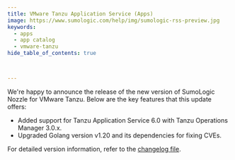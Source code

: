 ```yaml
---
title: VMware Tanzu Application Service (Apps)
image: https://www.sumologic.com/help/img/sumologic-rss-preview.jpg
keywords:
  - apps
  - app catalog
  - vmware-tanzu
hide_table_of_contents: true



---
```


We're happy to announce the release of the new version of SumoLogic Nozzle for VMware Tanzu. Below are the key features that this update offers:
- Added support for Tanzu Application Service 6.0 with Tanzu Operations Manager 3.0.x.
- Upgraded Golang version v1.20 and its dependencies for fixing CVEs.

For detailed version information, refer to the [changelog file](https://github.com/SumoLogic/sumologic-cloudfoundry-nozzle/blob/master/CHANGELOG.md).
